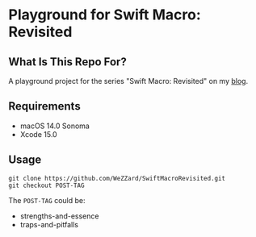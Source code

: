 # Playground for Swift Macro: Revisited

## What Is This Repo For?

A playground project for the series "Swift Macro: Revisited" on my [blog](https://wezzard.com).

## Requirements

- macOS 14.0 Sonoma
- Xcode 15.0

## Usage

```
git clone https://github.com/WeZZard/SwiftMacroRevisited.git
git checkout POST-TAG
```

The `POST-TAG` could be:

- strengths-and-essence
- traps-and-pitfalls

